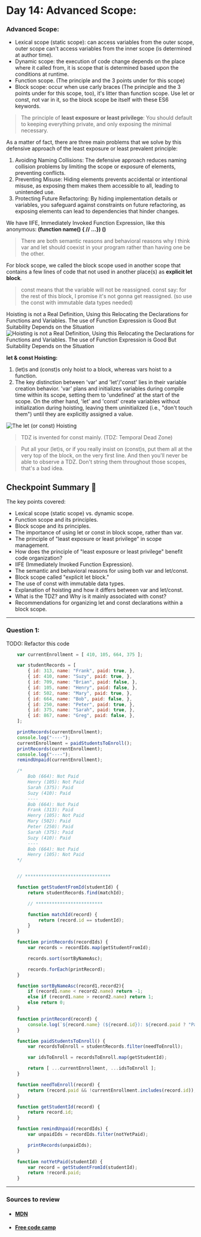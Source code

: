 
# Day 14: Advanced Scope:

### Advanced Scope:

- Lexical scope (static scope): can access variables from the outer scope, outer scope can't access variables from the inner scope (is determined at author time).
- Dynamic scope: the execution of code change depends on the place where it called from, it is scope that is determined based upon the conditions at runtime.
- Function scope. (The principle and the 3 points under for this scope)
- Block scope: occur when use carly braces (The principle and the 3 points under for this scope, too), it's litter than function scope. Use let or const, not var in it, so the block scope be itself with these  ES6 keywords.

> The principle of **least exposure or least privilege**: You should default to keeping everything private, and only exposing the minimal necessary.

As a matter of fact, there are three main problems that we solve by this defensive approach of the least exposure or least prevalent principle:
1. Avoiding Naming Collisions: The defensive approach reduces naming collision problems by limiting the scope or exposure of elements, preventing conflicts.
2. Preventing Misuse: Hiding elements prevents accidental or intentional misuse, as exposing them makes them accessible to all, leading to unintended use.
3. Protecting Future Refactoring: By hiding implementation details or variables, you safeguard against constraints on future refactoring, as exposing elements can lead to dependencies that hinder changes.

We  have IIFE, Immediately Invoked Function Expression, like this anonymous: **(function name() { // ...}) ()**

> There are both semantic reasons and behavioral reasons why I think var and let should coexist in your program rather than having one be the other.

For block scope, we called the block scope used in another scope that contains a few lines of code that not used in another place(s) as **explicit let block**.

> const means that the variable will not be reassigned. const say: for the rest of this block, I promise it's not gonna get reassigned. (so use the const with immutable data types needed)

Hoisting is not a Real Definition, Using this Relocating the Declarations for Functions and Variables.  The use of Function Expression is Good But Suitability Depends on the Situation
![Hoisting is not a Real Definition, Using this Relocating the Declarations for Functions and Variables.  The use of Function Expression is Good But Suitability Depends on the Situation](./visualData/hoistingAndFunctionExpressions.png)

**let & const Hoisting:**

1. (let)s and (const)s only hoist to a block, whereas vars hoist to a function.
2. The key distinction between 'var' and 'let'/'const' lies in their variable creation behavior. 'var' plans and initializes variables during compile time within its scope, setting them to 'undefined' at the start of the scope. On the other hand, 'let' and 'const' create variables without initialization during hoisting, leaving them uninitialized (i.e., "don't touch them") until they are explicitly assigned a value.

![The let (or const) Hoisting](./visualData/letHoising.png)
> TDZ is invented for const mainly. (TDZ: Temporal Dead Zone)

> Put all your (let)s, or if you really insist on (const)s, put them all at the very top of the block, on the very first line. And then you'll never be able to observe a TDZ. Don't string them throughout those scopes, that's a bad idea.

## Checkpoint Summary :vertical_traffic_light:

The key points covered:

- Lexical scope (static scope) vs. dynamic scope.
- Function scope and its principles.
- Block scope and its principles.
- The importance of using let or const in block scope, rather than var.
- The principle of "least exposure or least privilege" in scope management.
- How does the principle of "least exposure or least privilege" benefit code organization?
- IIFE (Immediately Invoked Function Expression).
- The semantic and behavioral reasons for using both var and let/const.
- Block scope called "explicit let block."
- The use of const with immutable data types.
- Explanation of hoisting and how it differs between var and let/const.
- What is the TDZ? and Why is it mainly associated with const?
- Recommendations for organizing let and const declarations within a block scope.

---

### Question 1:
TODO: Refactor this code

```javascript
    var currentEnrollment = [ 410, 105, 664, 375 ];

    var studentRecords = [
        { id: 313, name: "Frank", paid: true, },
        { id: 410, name: "Suzy", paid: true, },
        { id: 709, name: "Brian", paid: false, },
        { id: 105, name: "Henry", paid: false, },
        { id: 502, name: "Mary", paid: true, },
        { id: 664, name: "Bob", paid: false, },
        { id: 250, name: "Peter", paid: true, },
        { id: 375, name: "Sarah", paid: true, },
        { id: 867, name: "Greg", paid: false, },
    ];

    printRecords(currentEnrollment);
    console.log("----");
    currentEnrollment = paidStudentsToEnroll();
    printRecords(currentEnrollment);
    console.log("----");
    remindUnpaid(currentEnrollment);

    /*
        Bob (664): Not Paid
        Henry (105): Not Paid
        Sarah (375): Paid
        Suzy (410): Paid
        ----
        Bob (664): Not Paid
        Frank (313): Paid
        Henry (105): Not Paid
        Mary (502): Paid
        Peter (250): Paid
        Sarah (375): Paid
        Suzy (410): Paid
        ----
        Bob (664): Not Paid
        Henry (105): Not Paid
    */


    // ********************************

    function getStudentFromId(studentId) {
        return studentRecords.find(matchId);

        // *************************

        function matchId(record) {
            return (record.id == studentId);
        }
    }

    function printRecords(recordIds) {
        var records = recordIds.map(getStudentFromId);

        records.sort(sortByNameAsc);

        records.forEach(printRecord);
    }

    function sortByNameAsc(record1,record2){
        if (record1.name < record2.name) return -1;
        else if (record1.name > record2.name) return 1;
        else return 0;
    }

    function printRecord(record) {
        console.log(`${record.name} (${record.id}): ${record.paid ? "Paid" : "Not Paid"}`);
    }

    function paidStudentsToEnroll() {
        var recordsToEnroll = studentRecords.filter(needToEnroll);

        var idsToEnroll = recordsToEnroll.map(getStudentId);

        return [ ...currentEnrollment, ...idsToEnroll ];
    }

    function needToEnroll(record) {
        return (record.paid && !currentEnrollment.includes(record.id));
    }

    function getStudentId(record) {
        return record.id;
    }

    function remindUnpaid(recordIds) {
        var unpaidIds = recordIds.filter(notYetPaid);

        printRecords(unpaidIds);
    }

    function notYetPaid(studentId) {
        var record = getStudentFromId(studentId);
        return !record.paid;
    }
```

---

### Sources to review
- #### [MDN](https://developer.mozilla.org/)
- #### [Free code camp](https://www.freecodecamp.org/)